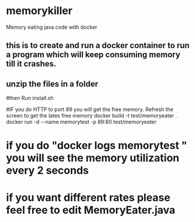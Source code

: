 # memorykiller
Memory eating java code with docker

## this is to create and run a docker container to run a program which will keep consuming memory till it crashes.

## unzip the files in a folder
#then Run install.sh

#IF you do HTTP to port 89 you will get the free memory. Refresh the screen to get the lates free memory
docker build -t test/memoryeater .
docker run -d --name memorytest -p 89:80 test/memoryeater



# if you do "docker logs memorytest " you will see the memory utilization every 2 seconds
# if you want different rates please feel free to edit MemoryEater.java
